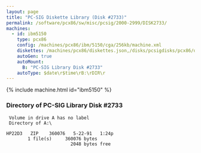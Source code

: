 ```yaml
---
layout: page
title: "PC-SIG Diskette Library (Disk #2733)"
permalink: /software/pcx86/sw/misc/pcsig/2000-2999/DISK2733/
machines:
  - id: ibm5150
    type: pcx86
    config: /machines/pcx86/ibm/5150/cga/256kb/machine.xml
    diskettes: /machines/pcx86/diskettes.json,/disks/pcsigdisks/pcx86/diskettes.json
    autoGen: true
    autoMount:
      B: "PC-SIG Library Disk #2733"
    autoType: $date\r$time\rB:\rDIR\r
---
```


{% include machine.html id="ibm5150" %}

### Directory of PC-SIG Library Disk #2733

     Volume in drive A has no label
     Directory of A:\

    HP22D3   ZIP    360076   5-22-91   1:24p
            1 file(s)     360076 bytes
                            2048 bytes free
